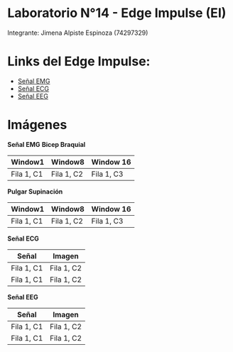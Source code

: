 # Laboratorio N°14 -  Edge Impulse (EI)

Integrante: Jimena Alpiste Espinoza (74297329)

# Links del Edge Impulse: 
- [Señal EMG ](https://studio.edgeimpulse.com/public/431540/live ) 
- [Señal ECG ](https://studio.edgeimpulse.com/public/431532/live) 
- [Señal EEG ](https://studio.edgeimpulse.com/public/431539/live)
  
# Imágenes 

**Señal EMG**
**Bicep Braquial**

| Window1 | Window8 | Window 16|
|-----------|-----------|-----------|
| Fila 1, C1 | Fila 1, C2 | Fila 1, C3 |

**Pulgar Supinación**

| Window1 | Window8 | Window 16|
|-----------|-----------|-----------|
| Fila 1, C1 | Fila 1, C2 | Fila 1, C3 |


**Señal ECG**

| Señal| Imagen |
|-----------|-----------|
| Fila 1, C1 | Fila 1, C2 |
| Fila 1, C1 | Fila 1, C2 |

**Señal EEG**

| Señal| Imagen |
|-----------|-----------|
| Fila 1, C1 | Fila 1, C2 |
| Fila 1, C1 | Fila 1, C2 |
